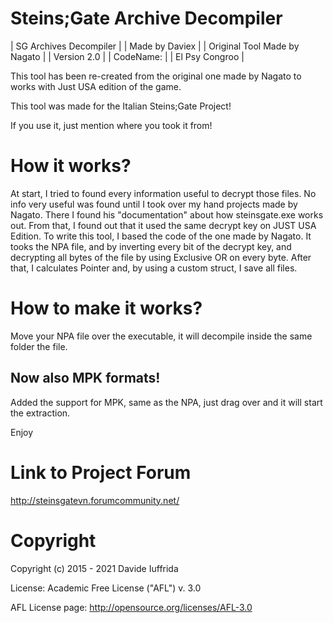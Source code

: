# Steins;Gate Archive Decompiler

|      SG Archives Decompiler     |
|          Made by Daviex         |
|   Original Tool Made by Nagato  |
|           Version 2.0           |
|            CodeName:            |
|         El Psy Congroo          |

This tool has been re-created from the original one made by Nagato to works with Just USA edition of the game.

This tool was made for the Italian Steins;Gate Project!

If you use it, just mention where you took it from!

# How it works?
At start, I tried to found every information useful to decrypt those files.
No info very useful was found until I took over my hand projects made by Nagato.
There I found his "documentation" about how steinsgate.exe works out.
From that, I found out that it used the same decrypt key on JUST USA Edition.
To write this tool, I based the code of the one made by Nagato. It tooks
the NPA file, and by inverting every bit of the decrypt key, and decrypting
all bytes of the file by using Exclusive OR on every byte. After that, 
I calculates Pointer and, by using a custom struct, I save all files.

# How to make it works?
Move your NPA file over the executable, it will decompile inside the same folder the file.

## Now also MPK formats!
Added the support for MPK, same as the NPA, just drag over and it will start the extraction.

Enjoy

# Link to Project Forum
http://steinsgatevn.forumcommunity.net/

# Copyright
Copyright (c) 2015 - 2021 Davide Iuffrida

License: Academic Free License ("AFL") v. 3.0

AFL License page: http://opensource.org/licenses/AFL-3.0
